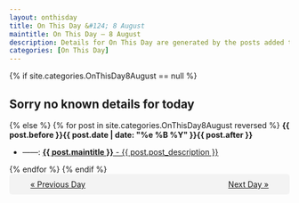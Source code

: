 ```yaml
---
layout: onthisday
title: On This Day &#124; 8 August
maintitle: On This Day — 8 August
description: Details for On This Day are generated by the posts added to the website so the content is subject to changes/updates over time.
categories: [On This Day]
---
```


{% if site.categories.OnThisDay8August == null %}
<h2>Sorry no known details for today</h2>
{% else %}
{% for post in site.categories.OnThisDay8August reversed %}
<strong>{{ post.before }}{{ post.date | date: "%e %B %Y" }}{{ post.after }}</strong>
<ul>
<li> ——: <a class="{{ post.class }}" href="{{ post.url }}"><strong>{{ post.maintitle }}</strong> - {{ post.post_description }}</a></li>
</ul>
{% endfor %}
{% endif %}
<br />
<div style="background-color: #f3f3f3; padding: 10px; border-radius: 5px; text-align: center; display: flex; justify-content: space-evenly;">
<a href="/onthisday/08/08-07">« Previous Day</a>
<span style="visibility:hidden;">[ Visit Leap Year February 29 ]</span>
<a href="/onthisday/08/08-09">Next Day »</a>
</div>
